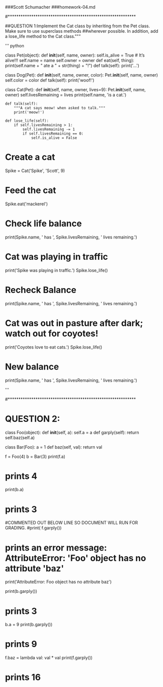 ###Scott Schumacher
###homework-04.md



#************************************************************

##QUESTION 1:Implement the Cat class by inheriting from the Pet class. Make sure to use superclass methods 
##wherever possible. In addition, add a lose_life method to the Cat class."""

''' python

class Pet(object):
    def __init__(self, name, owner):
        self.is_alive = True # It’s alive!!!
        self.name = name
        self.owner = owner
    def eat(self, thing):
        print(self.name + " ate a " + str(thing) + "!")
    def talk(self):
        print('...')

class Dog(Pet):
    def __init__(self, name, owner, color):
        Pet.__init__(self, name, owner)
        self.color = color
    def talk(self):
        print('woof!')



class Cat(Pet):
    def __init__(self, name, owner, lives=9):
        Pet.__init__(self, name, owner)
        self.livesRemaining = lives
        print(self.name, 'is a cat.')

    def talk(self):
        """A cat says meow! when asked to talk."""
        print('meow!')
        
    def lose_life(self):
        if self.livesRemaining > 1:
            self.livesRemaining -= 1
            if self.livesRemaining == 0:
                self.is_alive = False    

# Create a cat
Spike = Cat('Spike', 'Scott', 9)
# Feed the cat
Spike.eat('mackerel')
# Check life balance
print(Spike.name, ' has ', Spike.livesRemaining, ' lives remaining.')
# Cat was playing in traffic
print('Spike was playing in traffic.')
Spike.lose_life()
# Recheck Balance
print(Spike.name, ' has ', Spike.livesRemaining, ' lives remaining.')
# Cat was out in pasture after dark; watch out for coyotes!
print('Coyotes love to eat cats.')
Spike.lose_life()
# New balance
print(Spike.name, ' has ', Spike.livesRemaining, ' lives remaining.')

'''


#************************************************************

# QUESTION 2:

class Foo(object):
    def __init__(self, a):
        self.a = a
    def garply(self):
        return self.baz(self.a)

class Bar(Foo):
    a = 1
    def baz(self, val):
        return val

f = Foo(4)
b = Bar(3)
print(f.a)
# prints 4

print(b.a)
# prints 3

#COMMENTED OUT BELOW LINE SO DOCUMENT WILL RUN FOR GRADING.
#print( f.garply())
# prints an error message: AttributeError: 'Foo' object has no attribute 'baz'
print('AttributeError: Foo object has no attribute baz')

print(b.garply())
# prints 3

b.a = 9
print(b.garply())
# prints 9

f.baz = lambda val: val * val
print(f.garply())
# prints 16






 
